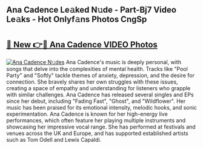 ## Ana Cadence Le𝚊ked N𝚞de - Part-Bj7 Video Le𝚊ks - Hot Onlyf𝚊ns Photos CngSp

# <h2><a href="http://ab69277.deff.icu/?id=Ana+Cadence">🔗 New 👉🔴 Ana Cadence VIDEO Photos</a></h2>

[![Ana Cadence N𝚞des](https://i.imgur.com/rIISA9y.gif)](http://ab69277.deff.icu/?id=Ana+Cadence)
Ana Cadence's music is deeply personal, with songs that delve into the complexities of mental health. Tracks like "Pool Party" and "Softly" tackle themes of anxiety, depression, and the desire for connection. She bravely shares her own struggles with these issues, creating a space of empathy and understanding for listeners who grapple with similar challenges. Ana Cadence has released several singles and EPs since her debut, including "Fading Fast", "Ghost", and "Wildflower". Her music has been praised for its emotional intensity, melodic hooks, and sonic experimentation. Ana Cadence is known for her high-energy live performances, which often feature her playing multiple instruments and showcasing her impressive vocal range. She has performed at festivals and venues across the UK and Europe, and has supported established artists such as Tom Odell and Lewis Capaldi.
